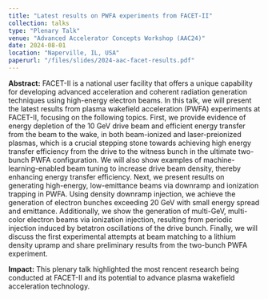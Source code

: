 ```yaml
---
title: "Latest results on PWFA experiments from FACET-II"
collection: talks
type: "Plenary Talk"
venue: "Advanced Accelerator Concepts Workshop (AAC24)"
date: 2024-08-01
location: "Naperville, IL, USA"
paperurl: "/files/slides/2024-aac-facet-results.pdf"
---
```


**Abstract:** FACET-II is a national user facility that offers a unique capability for developing advanced acceleration and coherent radiation generation techniques using high-energy electron beams. In this talk, we will present the latest results from plasma wakefield acceleration (PWFA) experiments at FACET-II, focusing on the following topics. First, we provide evidence of energy depletion of the 10 GeV drive beam and efficient energy transfer from the beam to the wake, in both beam-ionized and laser-preionized plasmas, which is a crucial stepping stone towards achieving high energy transfer efficiency from the drive to the witness bunch in the ultimate two-bunch PWFA configuration. We will also show examples of machine-learning-enabled beam tuning to increase drive beam density, thereby enhancing energy transfer efficiency. Next, we present results on generating high-energy, low-emittance beams via downramp and ionization trapping in PWFA. Using density downramp injection, we achieve the generation of electron bunches exceeding 20 GeV with small energy spread and emittance. Additionally, we show the generation of multi-GeV, multi-color electron beams via ionization injection, resulting from periodic injection induced by betatron oscillations of the drive bunch. Finally, we will discuss the first experimental attempts at beam matching to a lithium density upramp and share preliminary results from the two-bunch PWFA experiment.

**Impact:** This plenary talk highlighted the most rencent research being conducted at FACET-II and its potential to advance plasma wakefield acceleration technology.
